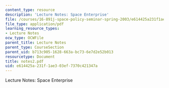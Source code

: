 ```yaml
---
content_type: resource
description: 'Lecture Notes: Space Enterprise'
file: /courses/16-891j-space-policy-seminar-spring-2003/e614425a231f1ae303ef7370c421347a_notes2.pdf
file_type: application/pdf
learning_resource_types:
- Lecture Notes
ocw_type: OCWFile
parent_title: Lecture Notes
parent_type: CourseSection
parent_uid: b713c905-1628-663a-bc73-6e7d2e52b013
resourcetype: Document
title: notes2.pdf
uid: e614425a-231f-1ae3-03ef-7370c421347a
---
```

Lecture Notes: Space Enterprise

